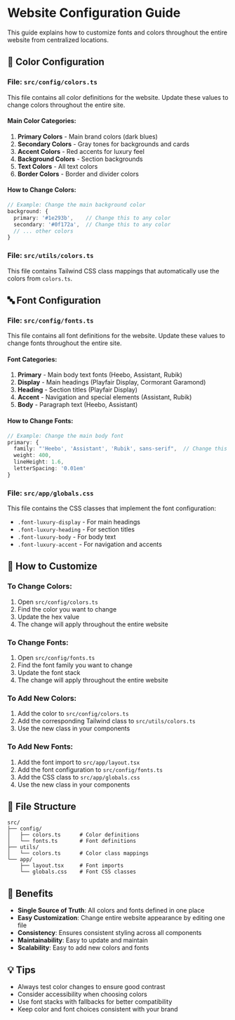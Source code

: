 # Website Configuration Guide

This guide explains how to customize fonts and colors throughout the entire website from centralized locations.

## 🎨 Color Configuration

### File: `src/config/colors.ts`

This file contains all color definitions for the website. Update these values to change colors throughout the entire site.

#### Main Color Categories:

1. **Primary Colors** - Main brand colors (dark blues)
2. **Secondary Colors** - Gray tones for backgrounds and cards
3. **Accent Colors** - Red accents for luxury feel
4. **Background Colors** - Section backgrounds
5. **Text Colors** - All text colors
6. **Border Colors** - Border and divider colors

#### How to Change Colors:

```typescript
// Example: Change the main background color
background: {
  primary: '#1e293b',    // Change this to any color
  secondary: '#0f172a',  // Change this to any color
  // ... other colors
}
```

### File: `src/utils/colors.ts`

This file contains Tailwind CSS class mappings that automatically use the colors from `colors.ts`.

## 🔤 Font Configuration

### File: `src/config/fonts.ts`

This file contains all font definitions for the website. Update these values to change fonts throughout the entire site.

#### Font Categories:

1. **Primary** - Main body text fonts (Heebo, Assistant, Rubik)
2. **Display** - Main headings (Playfair Display, Cormorant Garamond)
3. **Heading** - Section titles (Playfair Display)
4. **Accent** - Navigation and special elements (Assistant, Rubik)
5. **Body** - Paragraph text (Heebo, Assistant)

#### How to Change Fonts:

```typescript
// Example: Change the main body font
primary: {
  family: "'Heebo', 'Assistant', 'Rubik', sans-serif",  // Change this
  weight: 400,
  lineHeight: 1.6,
  letterSpacing: '0.01em'
}
```

### File: `src/app/globals.css`

This file contains the CSS classes that implement the font configuration:

- `.font-luxury-display` - For main headings
- `.font-luxury-heading` - For section titles  
- `.font-luxury-body` - For body text
- `.font-luxury-accent` - For navigation and accents

## 🚀 How to Customize

### To Change Colors:

1. Open `src/config/colors.ts`
2. Find the color you want to change
3. Update the hex value
4. The change will apply throughout the entire website

### To Change Fonts:

1. Open `src/config/fonts.ts`
2. Find the font family you want to change
3. Update the font stack
4. The change will apply throughout the entire website

### To Add New Colors:

1. Add the color to `src/config/colors.ts`
2. Add the corresponding Tailwind class to `src/utils/colors.ts`
3. Use the new class in your components

### To Add New Fonts:

1. Add the font import to `src/app/layout.tsx`
2. Add the font configuration to `src/config/fonts.ts`
3. Add the CSS class to `src/app/globals.css`
4. Use the new class in your components

## 📁 File Structure

```
src/
├── config/
│   ├── colors.ts      # Color definitions
│   └── fonts.ts       # Font definitions
├── utils/
│   └── colors.ts      # Color class mappings
└── app/
    ├── layout.tsx     # Font imports
    └── globals.css    # Font CSS classes
```

## 🎯 Benefits

- **Single Source of Truth**: All colors and fonts defined in one place
- **Easy Customization**: Change entire website appearance by editing one file
- **Consistency**: Ensures consistent styling across all components
- **Maintainability**: Easy to update and maintain
- **Scalability**: Easy to add new colors and fonts

## 💡 Tips

- Always test color changes to ensure good contrast
- Consider accessibility when choosing colors
- Use font stacks with fallbacks for better compatibility
- Keep color and font choices consistent with your brand
